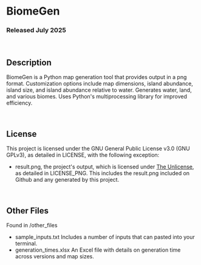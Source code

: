 # BiomeGen
### Released July 2025

<br/>

## Description
BiomeGen is a Python map generation tool that provides output in a png format.
Customization options include map dimensions, island abundance, island size, and
island abundance relative to water. Generates water, land, and various biomes.
Uses Python's multiprocessing library for improved efficiency.

<br/>

## License
This project is licensed under the GNU General Public License v3.0 (GNU GPLv3),
as detailed in LICENSE, with the following exception:
 - result.png, the project's output, which is licensed under
   [The Unlicense](https://unlicense.org/), as detailed in LICENSE_PNG. This
   includes the result.png included on Github and any generated by this project.

<br/>

## Other Files
Found in /other_files
 - sample_inputs.txt
   Includes a number of inputs that can pasted into your terminal.
 - generation_times.xlsx
   An Excel file with details on generation time across versions and map sizes.
